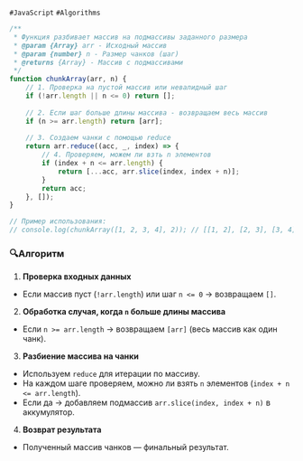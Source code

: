 `#JavaScript` `#Algorithms`


```js
/**
 * Функция разбивает массив на подмассивы заданного размера
 * @param {Array} arr - Исходный массив
 * @param {number} n - Размер чанков (шаг)
 * @returns {Array} - Массив с подмассивами
 */
function chunkArray(arr, n) {
    // 1. Проверка на пустой массив или невалидный шаг
    if (!arr.length || n <= 0) return [];
    
    // 2. Если шаг больше длины массива - возвращаем весь массив
    if (n >= arr.length) return [arr];
    
    // 3. Создаем чанки с помощью reduce
    return arr.reduce((acc, _, index) => {
        // 4. Проверяем, можем ли взть n элементов
        if (index + n <= arr.length) {
            return [...acc, arr.slice(index, index + n)];
        }
        return acc;
    }, []);
}

// Пример использования:
// console.log(chunkArray([1, 2, 3, 4], 2)); // [[1, 2], [2, 3], [3, 4]]
```


### **🔍Алгоритм**

1. **Проверка входных данных**
- Если массив пуст (`!arr.length`) или шаг `n <= 0` → возвращаем `[]`.

2. **Обработка случая, когда `n` больше длины массива**
- Если `n >= arr.length` → возвращаем `[arr]` (весь массив как один чанк).

3. **Разбиение массива на чанки**
- Используем `reduce` для итерации по массиву.
- На каждом шаге проверяем, можно ли взять `n` элементов (`index + n <= arr.length`).
- Если да → добавляем подмассив `arr.slice(index, index + n)` в аккумулятор.

4. **Возврат результата**
- Полученный массив чанков — финальный результат.